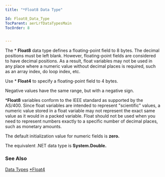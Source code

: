 ```yaml
---
title: "*Float8 Data Type"

Id: Float8_Data_Type
TocParent: aerLrfDataTypesMain
TocOrder: 8


---
```


The * **Float8** data type defines a floating-point field to 8 bytes. The decimal positions must be left blank. However, floating-point fields are considered to have decimal positions. As a result, float variables may not be used in any place where a numeric value without decimal places is required, such as an array index, do loop index, etc. 

Use * **Float4** to specify a floating-point field to 4 bytes.

Negative values have the same range, but with a negative sign. 

***Float8** variables conform to the IEEE standard as supported by the AS/400. Since float variables are intended to represent "scientific" values, a numeric value stored in a float variable may not represent the exact same value as it would in a packed variable. Float should not be used when you need to represent numbers exactly to a specific number of decimal places, such as monetary amounts. 

The default initialization value for numeric fields is **zero.** 

The equivalent .NET data type is **System.Double.** 

### See Also
[Data Types](aerLrfDataTypesMain.html)
[*Float4](Float8_Data_Type.html) 
